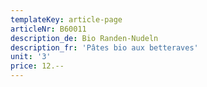 ```yaml
---
templateKey: article-page
articleNr: B60011
description_de: Bio Randen-Nudeln
description_fr: 'Pâtes bio aux betteraves'
unit: '3'
price: 12.--
---
```


